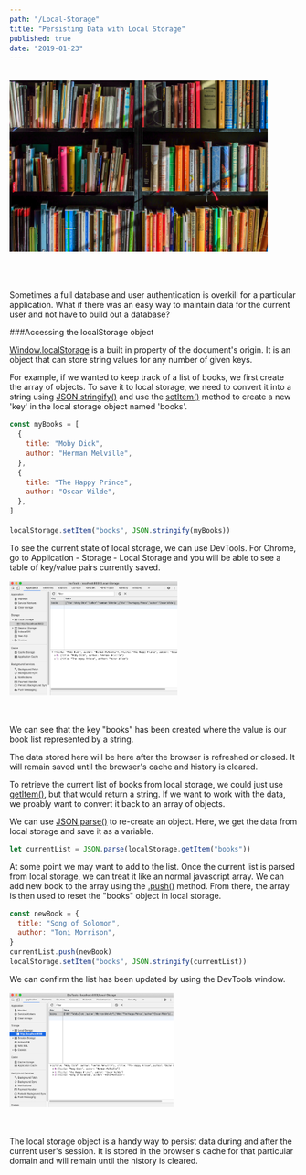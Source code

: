 ```yaml
---
path: "/Local-Storage"
title: "Persisting Data with Local Storage"
published: true
date: "2019-01-23"
---
```


<div style="margin: 2rem auto;">
    <img id="figure_01" src="./bookshelf.jpg" style="height:300px; margin-bottom: 2rem;"/>
</div>

Sometimes a full database and user authentication is overkill for a particular application. What if there was an easy way to maintain data for the current user and not have to build out a database?

###Accessing the localStorage object

<a href="https://developer.mozilla.org/en-US/docs/Web/API/Window/localStorage">Window.localStorage</a> is a built in property of the document's origin. It is an object that can store string values for any number of given keys.

For example, if we wanted to keep track of a list of books, we first create the array of objects. To save it to local storage, we need to convert it into a string using <a href="https://developer.mozilla.org/en-US/docs/Web/JavaScript/Reference/Global_Objects/JSON/sringify">JSON.stringify()</a> and use the <a href="https://developer.mozilla.org/en-US/docs/Web/API/Storage/setItem">setItem()</a> method to create a new 'key' in the local storage object named 'books'.

```javascript
const myBooks = [
  {
    title: "Moby Dick",
    author: "Herman Melville",
  },
  {
    title: "The Happy Prince",
    author: "Oscar Wilde",
  },
]

localStorage.setItem("books", JSON.stringify(myBooks))
```

To see the current state of local storage, we can use DevTools. For Chrome, go to Application - Storage - Local Storage and you will be able to see a table of key/value pairs currently saved.

<div style="margin: 1rem auto;">
    <img id="local-storage-dev" src="./local-storage-dev01.png" style="height:200px; margin-bottom: 2rem;"/>
</div>

We can see that the key "books" has been created where the value is our book list represented by a string.

The data stored here will be here after the browser is refreshed or closed. It will remain saved until the browser's cache and history is cleared.

To retrieve the current list of books from local storage, we could just use <a href="https://developer.mozilla.org/en-US/docs/Web/API/Storage/getItem">getItem()</a>, but that would return a string. If we want to work with the data, we proably want to convert it back to an array of objects.

We can use <a href="https://developer.mozilla.org/en-US/docs/Web/JavaScript/Reference/Global_Objects/JSON/parse">JSON.parse()</a> to re-create an object. Here, we get the data from local storage and save it as a variable.

```javascript
let currentList = JSON.parse(localStorage.getItem("books"))
```

At some point we may want to add to the list. Once the current list is parsed from local storage, we can treat it like an normal javascript array. We can add new book to the array using the <a href="https://developer.mozilla.org/en-US/docs/Web/JavaScript/Reference/Global_Objects/Array/push">.push()</a> method. From there, the array is then used to reset the "books" object in local storage.

```javascript
const newBook = {
  title: "Song of Solomon",
  author: "Toni Morrison",
}
currentList.push(newBook)
localStorage.setItem("books", JSON.stringify(currentList))
```

We can confirm the list has been updated by using the DevTools window.

<div style="margin: 1rem auto;">
    <img id="local-storage-dev" src="./local-storage-dev02.png" style="height:200px; margin-bottom: 2rem;"/>
</div>

The local storage object is a handy way to persist data during and after the current user's session. It is stored in the browser's cache for that particular domain and will remain until the history is cleared.
